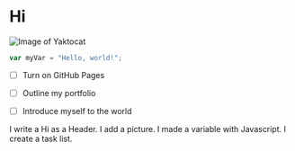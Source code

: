 # Hi
![Image of Yaktocat](https://octodex.github.com/images/yaktocat.png)

``` javascript
var myVar = "Hello, world!";
```

- [ ] Turn on GitHub Pages
- [ ] Outline my portfolio
- [ ] Introduce myself to the world
























I write a Hi as a Header. I add a picture. I made a variable with Javascript. I create a task list.
